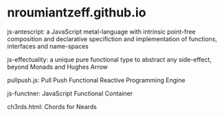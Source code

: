 # nroumiantzeff.github.io

js-antescript: a JavaScript metal-language with intrinsic point-free composition and declarative specifiction and implementation of functions, interfaces and name-spaces

js-effectuality: a unique pure functional type to abstract any side-effect, beyond Monads and Hughes Arrow 

pullpush.js: Pull Push Functional Reactive Programming Engine

js-functner: JavaScript Functional Container

ch3rds.html: Chords for Neards
